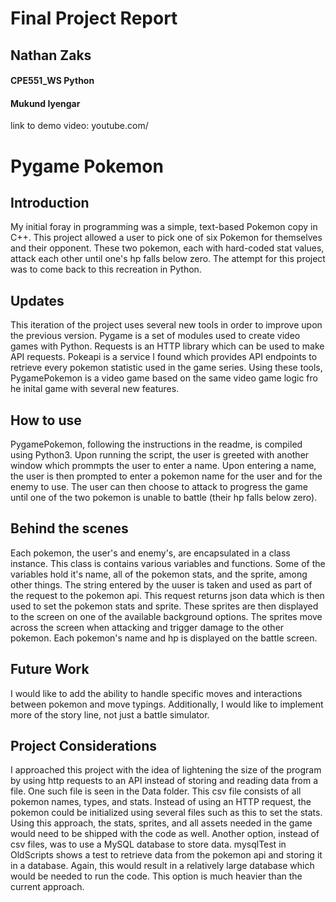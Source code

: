 # Final Project Report
## Nathan Zaks
#### CPE551_WS Python
#### Mukund Iyengar

link to demo video: youtube.com/

# Pygame Pokemon
## Introduction
My initial foray in programming was a simple, text-based Pokemon copy in C++.
This project allowed a user to pick one of six Pokemon for themselves and their opponent.
These two pokemon, each with hard-coded stat values, attack each other until one's hp falls below zero.
The attempt for this project was to come back to this recreation in Python.

## Updates
This iteration of the project uses several new tools in order to improve upon the previous version.
Pygame is a set of modules used to create video games with Python.
Requests is an HTTP library which can be used to make API requests.
Pokeapi is a service I found which provides API endpoints to retrieve every pokemon statistic used in the game series.
Using these tools, PygamePokemon is a video game based on the same video game logic fro he inital game with several new features.

## How to use
PygamePokemon, following the instructions in the readme, is compiled using Python3.
Upon running the script, the user is greeted with another window which prommpts the user to enter a name.
Upon entering a name, the user is then prompted to enter a pokemon name for the user and for the enemy to use.
The user can then choose to attack to progress the game until one of the two pokemon is unable to battle (their hp falls below zero).

## Behind the scenes
Each pokemon, the user's and enemy's, are encapsulated in a class instance.
This class is contains various variables and functions.
Some of the variables hold it's name, all of the pokemon stats, and the sprite, among other things.
The string entered by the uuser is taken and used as part of the request to the pokemon api.
This request returns json data which is then used to set the pokemon stats and sprite.
These sprites are then displayed to the screen on one of the available background options.
The sprites move across the screen when attacking and trigger damage to the other pokemon. Each pokemon's name and hp is displayed on the battle screen.

## Future Work
I would like to add the ability to handle specific moves and interactions between pokemon and move typings.
Additionally, I would like to implement more of the story line, not just a battle simulator.

## Project Considerations
I approached this project with the idea of lightening the size of the program by using http requests to an API instead of storing and reading data from a file.
One such file is seen in the Data folder.
This csv file consists of all pokemon names, types, and stats.
Instead of using an HTTP request, the pokemon could be initialized using several files such as this to set the stats.
Using this approach, the stats, sprites, and all assets needed in the game would need to be shipped with the code as well.
Another option, instead of csv files, was to use a MySQL database to store data.
mysqlTest in OldScripts shows a test to retrieve data from the pokemon api and storing it in a database.
Again, this would result in a relatively large database which would be needed to run the code.
This option is much heavier than the current approach.
